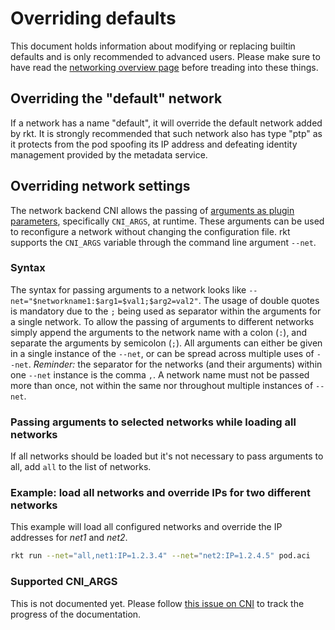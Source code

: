 # Overriding defaults

This document holds information about modifying or replacing builtin defaults and is only recommended to advanced users.
Please make sure to have read the [networking overview page](overview.md) before treading into these things.

## Overriding the "default" network

If a network has a name "default", it will override the default network added by rkt.
It is strongly recommended that such network also has type "ptp" as it protects from the pod spoofing its IP address and defeating identity management provided by the metadata service.

## Overriding network settings

The network backend CNI allows the passing of [arguments as plugin parameters](https://github.com/appc/cni/blob/master/SPEC.md#parameters), specifically `CNI_ARGS`, at runtime.
These arguments can be used to reconfigure a network without changing the configuration file.
rkt supports the `CNI_ARGS` variable through the command line argument `--net`.

### Syntax

The syntax for passing arguments to a network looks like `--net="$networkname1:$arg1=$val1;$arg2=val2"`.
The usage of double quotes is mandatory due to the `;` being used as separator within the arguments for a single network.
To allow the passing of arguments to different networks simply append the arguments to the network name with a colon (`:`), and separate the arguments by semicolon (`;`).
All arguments can either be given in a single instance of the `--net`, or can be spread across multiple uses of `--net`.
*Reminder:* the separator for the networks (and their arguments) within one `--net` instance is the comma `,`.
A network name must not be passed more than once, not within the same nor throughout multiple instances of `--net`.

### Passing arguments to selected networks while loading all networks

If all networks should be loaded but it's not necessary to pass arguments to all, add `all` to the list of networks.

### Example: load all networks and override IPs for two different networks

This example will load all configured networks and override the IP addresses for *net1* and *net2*.

```bash
rkt run --net="all,net1:IP=1.2.3.4" --net="net2:IP=1.2.4.5" pod.aci
```

### Supported CNI\_ARGS

This is not documented yet.
Please follow [this issue on CNI](https://github.com/appc/cni/issues/56) to track the progress of the documentation.
